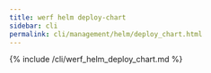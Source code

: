 ```yaml
---
title: werf helm deploy-chart
sidebar: cli
permalink: cli/management/helm/deploy_chart.html
---
```


{% include /cli/werf_helm_deploy_chart.md %}
